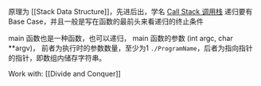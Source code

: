 原理为 [[Stack Data Structure]]，先进后出，学名 [Call Stack 调用栈](https://en.wikipedia.org/wiki/Call_stack)
递归要有 Base Case，并且一般是写在函数的最前头来看递归的终止条件

main 函数也是一种函数，也可以递归，
main 函数的参数 (int argc, char \*\*argv)， 前者为执行时的参数数量，至少为1 `./ProgramName`，后者为指向指针的指针，即数组内储存字符串。

Work with: [[Divide and Conquer]]